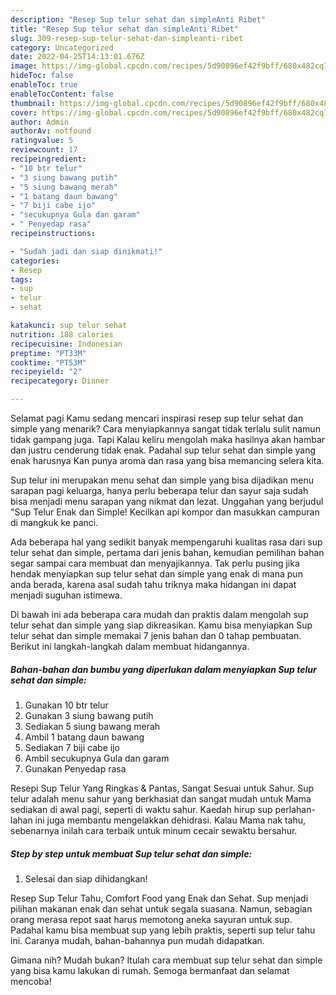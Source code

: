 ```yaml
---
description: "Resep Sup telur sehat dan simpleAnti Ribet"
title: "Resep Sup telur sehat dan simpleAnti Ribet"
slug: 309-resep-sup-telur-sehat-dan-simpleanti-ribet
category: Uncategorized
date: 2022-04-25T14:13:01.676Z
image: https://img-global.cpcdn.com/recipes/5d90896ef42f9bff/680x482cq70/sup-telur-sehat-dan-simple-foto-resep-utama.jpg
hideToc: false
enableToc: true
enableTocContent: false
thumbnail: https://img-global.cpcdn.com/recipes/5d90896ef42f9bff/680x482cq70/sup-telur-sehat-dan-simple-foto-resep-utama.jpg
cover: https://img-global.cpcdn.com/recipes/5d90896ef42f9bff/680x482cq70/sup-telur-sehat-dan-simple-foto-resep-utama.jpg
author: Admin
authorAv: notfound
ratingvalue: 5
reviewcount: 17
recipeingredient:
- "10 btr telur"
- "3 siung bawang putih"
- "5 siung bawang merah"
- "1 batang daun bawang"
- "7 biji cabe ijo"
- "secukupnya Gula dan garam"
- " Penyedap rasa"
recipeinstructions:

- "Sudah jadi dan siap dinikmati!"
categories:
- Resep
tags:
- sup
- telur
- sehat

katakunci: sup telur sehat 
nutrition: 188 calories
recipecuisine: Indonesian
preptime: "PT33M"
cooktime: "PT53M"
recipeyield: "2"
recipecategory: Dinner

---
```



Selamat pagi Kamu sedang mencari inspirasi resep sup telur sehat dan simple yang menarik? Cara menyiapkannya sangat tidak terlalu sulit namun tidak gampang juga. Tapi Kalau keliru mengolah maka hasilnya akan hambar dan justru cenderung tidak enak. Padahal sup telur sehat dan simple yang enak harusnya Kan punya aroma dan rasa yang bisa memancing selera kita.


Sup telur ini merupakan menu sehat dan simple yang bisa dijadikan menu sarapan pagi keluarga, hanya perlu beberapa telur dan sayur saja sudah bisa menjadi menu sarapan yang nikmat dan lezat. Unggahan yang berjudul &#34;Sup Telur Enak dan Simple! Kecilkan api kompor dan masukkan campuran di mangkuk ke panci.

Ada beberapa hal yang sedikit banyak mempengaruhi kualitas rasa dari sup telur sehat dan simple, pertama dari jenis bahan, kemudian pemilihan bahan segar sampai cara membuat dan menyajikannya. Tak perlu pusing jika hendak menyiapkan sup telur sehat dan simple yang enak di mana pun anda berada, karena asal sudah tahu triknya maka hidangan ini dapat menjadi suguhan istimewa.


Di bawah ini ada beberapa cara mudah dan praktis dalam mengolah sup telur sehat dan simple yang siap dikreasikan. Kamu bisa menyiapkan Sup telur sehat dan simple memakai 7 jenis bahan dan 0 tahap pembuatan. Berikut ini langkah-langkah dalam membuat hidangannya.

<!--inarticleads1-->

##### Bahan-bahan dan bumbu yang diperlukan dalam menyiapkan Sup telur sehat dan simple:

1. Gunakan 10 btr telur
1. Gunakan 3 siung bawang putih
1. Sediakan 5 siung bawang merah
1. Ambil 1 batang daun bawang
1. Sediakan 7 biji cabe ijo
1. Ambil secukupnya Gula dan garam
1. Gunakan  Penyedap rasa


Resepi Sup Telur Yang Ringkas &amp; Pantas, Sangat Sesuai untuk Sahur. Sup telur adalah menu sahur yang berkhasiat dan sangat mudah untuk Mama sediakan di awal pagi, seperti di waktu sahur. Kaedah hirup sup perlahan-lahan ini juga membantu mengelakkan dehidrasi. Kalau Mama nak tahu, sebenarnya inilah cara terbaik untuk minum cecair sewaktu bersahur. 

<!--inarticleads2-->

##### Step by step untuk membuat Sup telur sehat dan simple:


1. Selesai dan siap dihidangkan!

Resep Sup Telur Tahu, Comfort Food yang Enak dan Sehat. Sup menjadi pilihan makanan enak dan sehat untuk segala suasana. Namun, sebagian orang merasa repot saat harus memotong aneka sayuran untuk sup. Padahal kamu bisa membuat sup yang lebih praktis, seperti sup telur tahu ini. Caranya mudah, bahan-bahannya pun mudah didapatkan. 

Gimana nih? Mudah bukan? Itulah cara membuat sup telur sehat dan simple yang bisa kamu lakukan di rumah. Semoga bermanfaat dan selamat mencoba!
